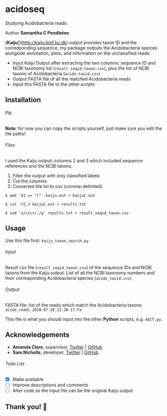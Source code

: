 # acidoseq

Studying Acidobacteria reads.

Author __Samantha C Pendleton__

[**Kaiju**]](http://kaiju.binf.ku.dk) output provides taxon ID and the corredponding sequence, my package outputs the Acidobacteria species alongside annotation, plots, and information on the unclassified reads.

- Input Kaiju Output after extracting the two columns: sequence ID and NCBI taxonomy list (`result_seqid_taxon.csv`), plus the list of NCBI taxons of Acidobacteria (`acido_taxid.csv`)
- Output FASTA file of all the matched Acidobacteria reads
- Input this FASTA file to the other scripts

## Installation

###### Pip
**Note**: for now you can copy the scripts yourself, just make sure you edit the file paths!

###### Files
I used the Kaiju output: columns 2 and 3 which included sequence references and the NCBI taxons.

1. Filter the output with only classified labels
2. Cut the columns
3. Converted the txt to csv (comma-delimted).

`$ awk '$1 == "C"' kaiju.out > kaijuC.out`

`$ cut -f2,3 kaijuC.out > results.txt`

`$ sed 's/\s\+/,/g' results.txt > result_seqid_taxon.csv`

## Usage
Use this file first: `kaiju_taxon_search.py`

###### Input
Result csv file (`result_seqid_taxon.csv`) of the sequence IDs and NCBI taxons from the Kaiju output. 
List of all the NCBI taxonomy numbers and their corresponding Acidobacteria species (`acido_taxid.csv`).

###### Output
FASTA file: list of the reads which match the Acidobacteria taxons: `acido_reads_2018-07-28_22-28-17.fa`

This file is what you should input into the other **Python** scripts, e.g. `AGCT.py`.

## Acknowledgements
* **Amanda Clare**, supervisor, [Twitter](https://twitter.com/afc) | [GitHub](https://github.com/amandaclare)
* **Sam Nicholls**, developer, [Twitter](https://twitter.com/samstudio8) | [GitHub](https://github.com/SamStudio8)

###### Todo List
- [x] Make available
- [ ] Improve descriptions and comments
- [ ] Alter code so the input file can be the original Kaiju output

## Thank you! :seedling:
